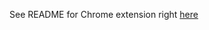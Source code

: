 See README for Chrome extension right [here](https://github.com/nashby/jose-vs-oss/blob/master/README.md)
